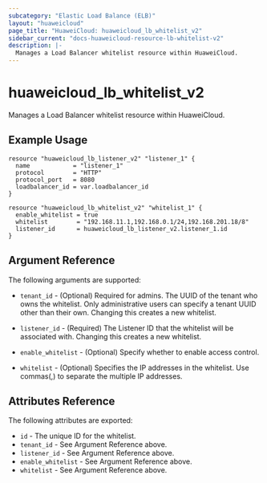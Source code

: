 ```yaml
---
subcategory: "Elastic Load Balance (ELB)"
layout: "huaweicloud"
page_title: "HuaweiCloud: huaweicloud_lb_whitelist_v2"
sidebar_current: "docs-huaweicloud-resource-lb-whitelist-v2"
description: |-
  Manages a Load Balancer whitelist resource within HuaweiCloud.
---
```


# huaweicloud\_lb\_whitelist\_v2

Manages a Load Balancer whitelist resource within HuaweiCloud.

## Example Usage

```hcl
resource "huaweicloud_lb_listener_v2" "listener_1" {
  name            = "listener_1"
  protocol        = "HTTP"
  protocol_port   = 8080
  loadbalancer_id = var.loadbalancer_id
}

resource "huaweicloud_lb_whitelist_v2" "whitelist_1" {
  enable_whitelist = true
  whitelist        = "192.168.11.1,192.168.0.1/24,192.168.201.18/8"
  listener_id      = huaweicloud_lb_listener_v2.listener_1.id
}
```

## Argument Reference

The following arguments are supported:

* `tenant_id` - (Optional) Required for admins. The UUID of the tenant who owns
    the whitelist. Only administrative users can specify a tenant UUID
    other than their own. Changing this creates a new whitelist.

* `listener_id` - (Required) The Listener ID that the whitelist will be associated with. Changing this creates a new whitelist.

* `enable_whitelist` - (Optional) Specify whether to enable access control.

* `whitelist` - (Optional) Specifies the IP addresses in the whitelist. Use commas(,) to separate
    the multiple IP addresses.

## Attributes Reference

The following attributes are exported:

* `id` - The unique ID for the whitelist.
* `tenant_id` - See Argument Reference above.
* `listener_id` - See Argument Reference above.
* `enable_whitelist` - See Argument Reference above.
* `whitelist` - See Argument Reference above.
